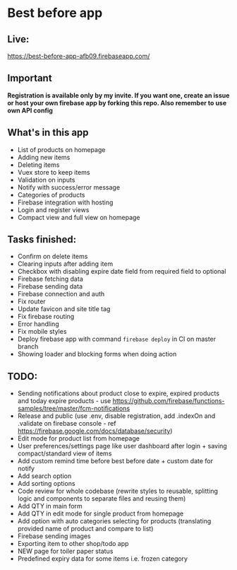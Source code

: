 # Best before app

## Live:
https://best-before-app-afb09.firebaseapp.com/

## Important
**Registration is available only by my invite. If you want one, create an issue or host your own firebase app by forking this repo. Also remember to use own API config**

## What's in this app
- List of products on homepage
- Adding new items
- Deleting items
- Vuex store to keep items
- Validation on inputs
- Notify with success/error message
- Categories of products
- Firebase integration with hosting
- Login and register views
- Compact view and full view on homepage

## Tasks finished:
- Confirm on delete items
- Clearing inputs after adding item
- Checkbox with disabling expire date field from required field to optional
- Firebase fetching data
- Firebase sending data
- Firebase connection and auth
- Fix router
- Update favicon and site title tag
- Fix firebase routing
- Error handling
- Fix mobile styles
- Deploy firebase app with command `firebase deploy` in CI on master branch
- Showing loader and blocking forms when doing action

## TODO:
- Sending notifications about product close to expire, expired products and today expire products - use https://github.com/firebase/functions-samples/tree/master/fcm-notifications
- Release and public (use .env, disable registration, add .indexOn and .validate on firebase console - ref https://firebase.google.com/docs/database/security)
- Edit mode for product list from homepage
- User preferences/settings page like user dashboard after login + saving compact/standard view of items
- Add custom remind time before best before date + custom date for notify
- Add search option
- Add sorting options
- Code review for whole codebase (rewrite styles to reusable, splitting logic and components to separate files and reusing them)
- Add QTY in main form
- Add QTY in edit mode for single product from homepage
- Add option with auto categories selecting for products (translating provided name of product and compare to list)
- Firebase sending images
- Exporting item to other shop/todo app
- NEW page for toiler paper status
- Predefined expiry data for some items i.e. frozen category
